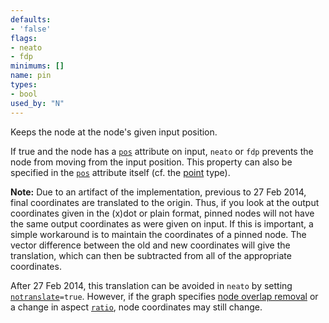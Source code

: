 ```yaml
---
defaults:
- 'false'
flags:
- neato
- fdp
minimums: []
name: pin
types:
- bool
used_by: "N"
---
```

Keeps the node at the node's given input position.

If true and the node has a [`pos`](#d:pos) attribute on input, `neato` or
`fdp` prevents the node from moving from the input position. This property
can also be specified in the [`pos`](#d:pos) attribute itself (cf. the [point](/docs/attr-types/point/)
type).

**Note:** Due to an artifact of the implementation, previous to 27 Feb 2014,
final coordinates are translated to the origin. Thus, if you look at the
output coordinates given in the (x)dot or plain format, pinned nodes will not
have the same output coordinates as were given on input. If this is
important, a simple workaround is to maintain the coordinates of a pinned
node. The vector difference between the old and new coordinates will give the
translation, which can then be subtracted from all of the appropriate
coordinates.

After 27 Feb 2014, this translation can be avoided in `neato` by setting
[`notranslate`](#d:notranslate)`=true`. However, if the graph specifies [node
overlap removal](#d:overlap) or a change in aspect [`ratio`](#d:ratio), node
coordinates may still change.
